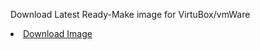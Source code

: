 Download Latest Ready-Make image for VirtuBox/vmWare
 <li class="masthead__menu-item">
          <a href="[xxx.github.io/research.html](https://github.com/Danik2343/SerenityOS-Images-NoPorts/releases)">Download Image</a>
        </li>
